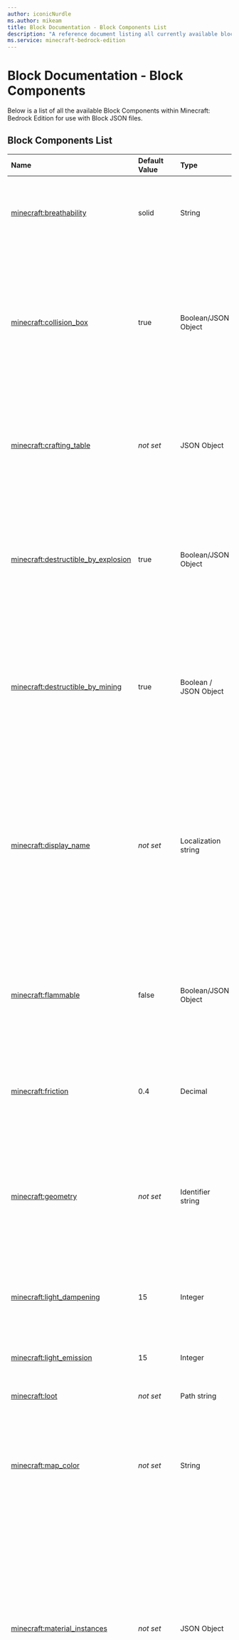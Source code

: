 ```yaml
---
author: iconicNurdle
ms.author: mikeam
title: Block Documentation - Block Components List
description: "A reference document listing all currently available block components"
ms.service: minecraft-bedrock-edition
---
```


# Block Documentation - Block Components

Below is a list of all the available Block Components within Minecraft: Bedrock Edition for use with Block JSON files.

## Block Components List

|Name |Default Value  |Type  |Description  |
|:----------|:----------|:----------|:----------|
|[minecraft:breathability](minecraftBlock_breathability.md)| solid| String| determines whether the block is breathable by defining if the block is treated as a solid or as air. Experimental toggles required: Holiday Creator Features.|
|[minecraft:collision_box](minecraftBlock_collision_box.md)| true| Boolean/JSON Object| Defines the area of the block that collides with entities. If set to true, default values are used. If set to false, the block's collision with entities is disabled. If this component is omitted, default values are used. Experimental toggles required: Holiday Creator Features (in format versions before 1.19.50).|
|[minecraft:crafting_table](minecraftBlock_crafting_table.md) |*not set*| JSON Object | Makes your block into a custom crafting table which enables the crafting table UI and the ability to craft recipes. Experimental toggles required: Holiday Creator Features (in format versions before 1.19.50).|
|[minecraft:destructible_by_explosion](minecraftBlock_destructible_by_explosion.md)| true| Boolean/JSON Object| Describes the destructible by explosion properties for this block. If set to true, the block will have the default explosion resistance. If set to false, this block is indestructible by explosion. If the component is omitted, the block will have the default explosion resistance.|
|[minecraft:destructible_by_mining](minecraftBlock_destructible_by_mining.md)| true| Boolean / JSON Object | Describes the destructible by mining properties for this block. If set to true, the block will take the default number of seconds to destroy. If set to false, this block is indestructible by mining. If the component is omitted, the block will take the default number of seconds to destroy.|
|[minecraft:display_name](minecraftBlock_display_name.md)|*not set* | Localization string|Specifies the language file key that maps to what text will be displayed when you hover over the block in your inventory and hotbar. If the string given can not be resolved as a loc string, the raw string given will be displayed. If this component is omitted, the name of the block will be used as the display name. Experimental toggles required: Holiday Creator Features (in format versions before 1.19.60).|
|[minecraft:flammable](minecraftBlock_flammable.md)|false | Boolean/JSON Object| Describes the flammable properties for this block. If set to true, default values are used. If set to false, or if this component is omitted, the block will not be able to catch on fire naturally from neighbors, but it can still be directly ignited.|
|[minecraft:friction](minecraftBlock_friction.md)| 0.4| Decimal| Describes the friction for this block in a range of (0.0-0.9). Friction affects an entity's movement speed when it travels on the block. Greater value results in more friction.|
|[minecraft:geometry](minecraftBlock_geometry.md)|*not set* | Identifier string| The description identifier of the geometry file to use to render this block. This identifier must match an existing geometry identifier in any of the currently loaded resource packs. Experimental toggles required: Holiday Creator Features (in format versions before 1.19.40).|
|[minecraft:light_dampening](minecraftBlock_light_dampening.md)| 15| Integer|  The amount that light will be dampened when it passes through the block, in a range (0-15). Higher value means the light will be dampened more. |
|[minecraft:light_emission](minecraftBlock_light_emission.md)| 15| Integer|  The amount of light this block will emit in a range (0-15). Higher value means more light will be emitted. |
|[minecraft:loot](minecraftBlock_loot.md) | *not set* | Path string| The path to the loot table, relative to the behavior pack.|
|[minecraft:map_color](minecraftBlock_map_color.md)|*not set* | String| Sets the color of the block when rendered to a map. The color is represented as a hex value in the format "#RRGGBB". May also be expressed as an array of [R, G, B] from 0 to 255. If this component is omitted, the block will not show up on the map. |
|[minecraft:material_instances](minecraftBlock_material_instances.md)|*not set* | JSON Object| The material instances for a block. Maps face or material_instance names in a geometry file to an actual material instance. You can assign a material instance object to any of these faces: "up", "down", "north", "south", "east", "west", or "*". You can also give an instance the name of your choosing such as "my_instance", and then assign it to a face by doing "north":"my_instance". Experimental toggles required: Holiday Creator Features (in format versions before 1.19.40). |
|[minecraft:placement_filter](minecraftBlock_placement_filter.md)|*not set* | JSON Object|  Sets rules for under what conditions the block can be placed or survive. Experimental toggles required: Holiday Creator Features (in format versions before 1.19.60).|
|[minecraft:selection_box](minecraftBlock_selection_box.md)|  Boolean / JSON Object | true |  Defines the area of the block that is selected by the player's cursor. If set to true, default values are used. If set to false, this block is not selectable by the player's cursor. If this component is omitted, default values are used. Experimental toggles required: Holiday Creator Features (in format versions before 1.19.60).|
|[minecraft:transformation](minecraftBlock_transformation.md)| rotation[0, 0, 0]| Vector [a, b, c]| The block's translation around the center of the cube in degrees. The rotation order is [x, y, z]. Angles need to be in multiples of 90. Experimental toggles required: Holiday Creator Features (in format versions before 1.19.80). |
|[minecraft:unit_cube](minecraftBlock_unit_cube.md)|*not set* | JSON Object| Specifies that a unit cube is to be used with tessellation. |
